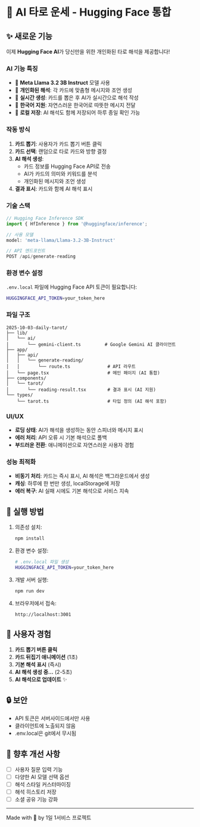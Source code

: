 # 🔮 AI 타로 운세 - Hugging Face 통합

## ✨ 새로운 기능

이제 **Hugging Face AI**가 당신만을 위한 개인화된 타로 해석을 제공합니다!

### AI 기능 특징

- 🤖 **Meta Llama 3.2 3B Instruct** 모델 사용
- 💬 **개인화된 해석**: 각 카드에 맞춤형 메시지와 조언 생성
- 🌟 **실시간 생성**: 카드를 뽑은 후 AI가 실시간으로 해석 작성
- 📝 **한국어 지원**: 자연스러운 한국어로 따뜻한 메시지 전달
- 💾 **로컬 저장**: AI 해석도 함께 저장되어 하루 종일 확인 가능

### 작동 방식

1. **카드 뽑기**: 사용자가 카드 뽑기 버튼 클릭
2. **카드 선택**: 랜덤으로 타로 카드와 방향 결정
3. **AI 해석 생성**: 
   - 카드 정보를 Hugging Face API로 전송
   - AI가 카드의 의미와 키워드를 분석
   - 개인화된 메시지와 조언 생성
4. **결과 표시**: 카드와 함께 AI 해석 표시

### 기술 스택

```typescript
// Hugging Face Inference SDK
import { HfInference } from '@huggingface/inference';

// 사용 모델
model: 'meta-llama/Llama-3.2-3B-Instruct'

// API 엔드포인트
POST /api/generate-reading
```

### 환경 변수 설정

`.env.local` 파일에 Hugging Face API 토큰이 필요합니다:

```bash
HUGGINGFACE_API_TOKEN=your_token_here
```

### 파일 구조

```
2025-10-03-daily-tarot/
├── lib/
│   └── ai/
│       └── gemini-client.ts         # Google Gemini AI 클라이언트
├── app/
│   ├── api/
│   │   └── generate-reading/
│   │       └── route.ts              # API 라우트
│   └── page.tsx                      # 메인 페이지 (AI 통합)
├── components/
│   └── tarot/
│       └── reading-result.tsx        # 결과 표시 (AI 지원)
└── types/
    └── tarot.ts                      # 타입 정의 (AI 해석 포함)
```

### UI/UX

- **로딩 상태**: AI가 해석을 생성하는 동안 스피너와 메시지 표시
- **에러 처리**: API 오류 시 기본 해석으로 폴백
- **부드러운 전환**: 애니메이션으로 자연스러운 사용자 경험

### 성능 최적화

- **비동기 처리**: 카드는 즉시 표시, AI 해석은 백그라운드에서 생성
- **캐싱**: 하루에 한 번만 생성, localStorage에 저장
- **에러 복구**: AI 실패 시에도 기본 해석으로 서비스 지속

## 🚀 실행 방법

1. 의존성 설치:
   ```bash
   npm install
   ```

2. 환경 변수 설정:
   ```bash
   # .env.local 파일 생성
   HUGGINGFACE_API_TOKEN=your_token_here
   ```

3. 개발 서버 실행:
   ```bash
   npm run dev
   ```

4. 브라우저에서 접속:
   ```
   http://localhost:3001
   ```

## 🎨 사용자 경험

1. **카드 뽑기 버튼 클릭**
2. **카드 뒤집기 애니메이션** (1초)
3. **기본 해석 표시** (즉시)
4. **AI 해석 생성 중...** (2-5초)
5. **AI 해석으로 업데이트** ✨

## 🔒 보안

- API 토큰은 서버사이드에서만 사용
- 클라이언트에 노출되지 않음
- .env.local은 git에서 무시됨

## 📝 향후 개선 사항

- [ ] 사용자 질문 입력 기능
- [ ] 다양한 AI 모델 선택 옵션
- [ ] 해석 스타일 커스터마이징
- [ ] 해석 히스토리 저장
- [ ] 소셜 공유 기능 강화

---

Made with 💜 by 1일 1서비스 프로젝트

